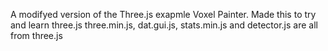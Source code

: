 A modifyed version of the Three.js exapmle Voxel Painter. Made this to try and learn three.js
three.min.js, dat.gui.js, stats.min.js and detector.js are all from three.js

